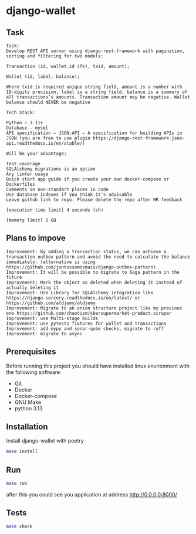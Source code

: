 # django-wallet

## Task

```text
Task:
Develop REST API server using django-rest-framework with pagination, sorting and filtering for two models:

Transaction (id, wallet_id (fk), txid, amount);

Wallet (id, label, balance);

Where txid is required unique string field, amount is a number with 18-digits precision, label is a string field, balance is a summary of all transactions’s amounts. Transaction amount may be negative. Wallet balance should NEVER be negative

Tech Stack:

Python – 3.11+
Database – mysql
API specification – JSON:API — A specification for building APIs in JSON (you are free to use plugin https://django-rest-framework-json-api.readthedocs.io/en/stable/)

Will be your advantage:

Test coverage
SQLAlchemy migrations is an option
Any linter usage
Quick start app guide if you create your own docker-compose or Dockerfiles
Comments in non-standart places in code
Use database indexes if you think it's advisable
Leave github link to repo. Please delete the repo after HR feedback

[execution time limit] 4 seconds (sh)

[memory limit] 1 GB
```

## Plans to impove

```text
Improvement: By adding a transaction status, we can achieve a transaction outbox pattern and avoid the need to calculate the balance immediately. (alternative is using https://github.com/juntossomosmais/django-outbox-pattern)
Improvement: It will be possible to migrate to Saga pattern in the future
Improvement: Mark the object as deleted when deleting it instead of actually deleting it
Improvement: Use Library for SQLAlchemy integration like https://django-sorcery.readthedocs.io/en/latest/ or https://github.com/aldjemy/aldjemy
Improvement: Migrate to an onion structure project like my previous one https://github.com/chaotism/sbersupermarket-product-scraper
Improvement: use Multi-stage builds
Improvement: use pytests fixtures for wallet and transactions
Improvement: add mypy and sonar-qube checks, migrate to ruff
Improvement: migrate to async
```

## Prerequisites
Before running this project you should have installed linux environment with the following software:

- Git
- Docker
- Docker-compose
- GNU Make
- python 3.13

## Installation

Install django-wallet with poetry

```bash
make install
```

## Run

```bash
make run
```
after this you could see you application at address http://0.0.0.0:8000/   

## Tests
```bash
make check
```
